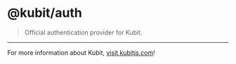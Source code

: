 # @kubit/auth

> Official authentication provider for Kubit.

<hr />

For more information about Kubit, [visit kubitjs.com](https://kubitjs.com)!
